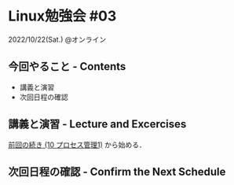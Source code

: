 # Linux勉強会 #03

2022/10/22(Sat.) @オンライン

## 今回やること - Contents

- 講義と演習
- 次回日程の確認

## 講義と演習 - Lecture and Excercises

[前回の続き (10 プロセス管理1)](https://envader.plus/course/1/scenario/1008) から始める．

## 次回日程の確認 - Confirm the Next Schedule
